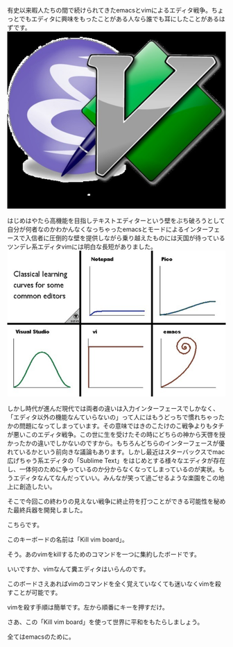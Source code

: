 有史以来暇人たちの間で続けられてきたemacsとvimによるエディタ戦争。ちょっとでもエディタに興味をもったことがある人なら誰でも耳にしたことがあるはずです。
![](images/emacs_vim.jpg)

はじめはやたら高機能を目指しテキストエディターという壁をぶち破ろうとして自分が何者なのかわかんなくなっちゃったemacsとモードによるインターフェースで入信者に圧倒的な壁を提供しながら乗り越えたものには天国が待っているツンデレ系エディタvimには明白な長短がありました。
![](images/editor_curve.jpg)

しかし時代が進んだ現代では両者の違いは入力インターフェースでしかなく、「エディタ以外の機能なんていらないの」って人にはもうどっちで慣れちゃったかの問題になってしまっています。その意味ではきのこたけのこ戦争よりもタチが悪いこのエディタ戦争。この世に生を受けたその時にどちらの神から天啓を授かったかの違いでしかないのですから。もちろんどちらのインターフェースが優れているかという前向きな議論もあります。しかし最近はスターバックスでmac広げちゃう系エディタの「Sublime Text」をはじめとする様々なエディタが存在し、一体何のために争っているのか分からなくなってしまっているのが実状。もうエディタなんてなんだっていい。みんなが笑って過ごせるような楽園をこの地上に創造したい。

そこで今回この終わりの見えない戦争に終止符を打つことができる可能性を秘めた最終兵器を開発しました。

こちらです。

このキーボードの名前は「Kill vim board」。

そう。あのvimをkillするためのコマンドを一つに集約したボードです。

いいですか、vimなんて糞エディタはいらんのです。

このボードさえあればvimのコマンドを全く覚えていなくても迷いなくvimを殺すことが可能です。

vimを殺す手順は簡単です。左から順番にキーを押すだけ。

さあ、この「Kill vim board」を使って世界に平和をもたらしましょう。

全てはemacsのために。

